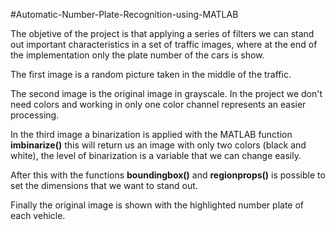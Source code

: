 #Automatic-Number-Plate-Recognition-using-MATLAB

The objetive of the project is that applying a series of filters we can stand out important characteristics in a set of traffic images, where at the end of the implementation only the plate number of the cars is show.

The first image is a random picture taken in the middle of the traffic.

The second image is the original image in grayscale. In the project we don't need colors and working in only one color channel represents an easier processing.

In the third image a binarization is applied with the MATLAB function **imbinarize()** this will return us an image with only two colors (black and white), the level of binarization is a variable that we can change easily.

After this with the functions **boundingbox()** and **regionprops()** is possible to set the dimensions that we want to stand out.

Finally the original image is shown with the highlighted number plate of each vehicle.
